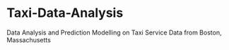 # Taxi-Data-Analysis
Data Analysis and Prediction Modelling on Taxi Service Data from Boston, Massachusetts
